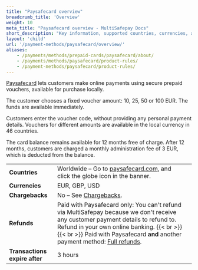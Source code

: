 ```yaml
---
title: "Paysafecard overview"
breadcrumb_title: 'Overview'
weight: 10
meta_title: "Paysafecard overview - MultiSafepay Docs"
short_description: "Key information, supported countries, currencies, and features"
layout: 'child'
url: '/payment-methods/paysafecard/overview/'
aliases: 
    - /payments/methods/prepaid-cards/paysafecard/about/
    - /payments/methods/paysafecard/product-rules/
    - /payment-methods/paysafecard/product-rules/
---
```

[Paysafecard](https://www.paysafecard.com/en/) lets customers make online payments using secure prepaid vouchers, available for purchase locally. 

The customer chooses a fixed voucher amount: 10, 25, 50 or 100 EUR. The funds are available immediately.

Customers enter the voucher code, without providing any personal payment details. Vouchers for different amounts are available in the local currency in 46 countries.

The card balance remains available for 12 months free of charge. After 12 months, customers are charged a monthly administration fee of 3 EUR, which is deducted from the balance.

|   |   |   |
|---|---|---|
| **Countries**  | Worldwide – Go to [paysafecard.com](https://www.paysafecard.com/en-gb/), and click the globe icon in the banner.  | 
| **Currencies**  | EUR, GBP, USD  | 
| **Chargebacks**  | No – See [Chargebacks](/payments/chargebacks/). | 
| **Refunds** | Paid with Paysafecard only: You can't refund via MultiSafepay because we don't receive any customer payment details to refund to. Refund in your own online banking. {{< br >}} {{< br >}} Paid with Paysafecard **and** another payment method: [Full refunds](/refunds/full-partial/).  |
| **Transactions expire after** | 3 hours |

